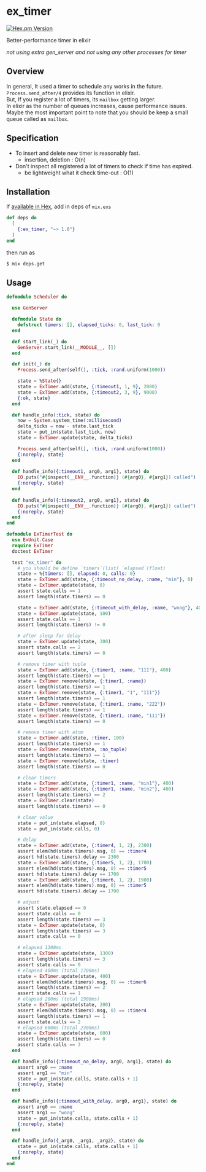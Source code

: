# ex_timer
 [![Hex.pm Version](https://img.shields.io/hexpm/v/ex_timer.svg)](https://hex.pm/packages/ex_timer)
 
Better-performance timer in elixir

_not using extra gen_server and not using any other processes for timer_

## Overview
In general, It used a timer to schedule any works in the future.  
`Process.send_after/4` provides its function in elixir.  
But, If you register a lot of timers, its `mailbox` getting larger.  
In elixir as the number of queues increases, cause performance issues.  
Maybe the most important point to note that you should be keep a small queue called as `mailbox`.

## Specification
* To insert and delete new timer is reasonably fast.
  * insertion, deletion : O(n)
* Don't inspect all registered a lot of timers to check if time has expired.
  * be lightweight what it check time-out : O(1)
  
## Installation
If [available in Hex](https://hex.pm/docs/publish), add in deps of `mix.exs`
```elixir
def deps do
  [
    {:ex_timer, "~> 1.0"}
  ]
end
```
then run as
```sh
$ mix deps.get
```

## Usage
```elixir
defmodule Scheduler do

  use GenServer

  defmodule State do
    defstruct timers: [], elapsed_ticks: 0, last_tick: 0
  end

  def start_link(_) do
    GenServer.start_link(__MODULE__, [])
  end

  def init(_) do
    Process.send_after(self(), :tick, :rand.uniform(1000))

    state = %State{}
    state = ExTimer.add(state, {:timeout1, 1, 9}, 2000)
    state = ExTimer.add(state, {:timeout2, 3, 9}, 9000)
    {:ok, state}
  end

  def handle_info(:tick, state) do
    now = System.system_time(:millisecond)
    delta_ticks = now - state.last_tick
    state = put_in(state.last_tick, now)
    state = ExTimer.update(state, delta_ticks)

    Process.send_after(self(), :tick, :rand.uniform(1000))
    {:noreply, state}
  end
  
  def handle_info({:timeout1, arg0, arg1}, state) do
    IO.puts("#{inspect(__ENV__.function)} (#{arg0}, #{arg1}) called")
    {:noreply, state}
  end
  
  def handle_info({:timeout2, arg0, arg1}, state) do
    IO.puts("#{inspect(__ENV__.function)} (#{arg0}, #{arg1}) called")
    {:noreply, state}
  end
end
```


```elixir
defmodule ExTimerTest do
  use ExUnit.Case
  require ExTimer
  doctest ExTimer

  test "ex_timer" do
    # you should be define `timers`(list) `elapsed`(float)
    state = %{timers: [], elapsed: 0, calls: 0}
    state = ExTimer.add(state, {:timeout_no_delay, :name, "min"}, 0)
    state = ExTimer.update(state, 0)
    assert state.calls == 1
    assert length(state.timers) == 0

    state = ExTimer.add(state, {:timeout_with_delay, :name, "woog"}, 400)
    state = ExTimer.update(state, 100)
    assert state.calls == 1
    assert length(state.timers) != 0

    # after sleep for delay
    state = ExTimer.update(state, 300)
    assert state.calls == 2
    assert length(state.timers) == 0

    # remove timer with tuple
    state = ExTimer.add(state, {:timer1, :name, "111"}, 400)
    assert length(state.timers) == 1
    state = ExTimer.remove(state, {:timer1, :name})
    assert length(state.timers) == 1
    state = ExTimer.remove(state, {:timer1, "1", "111"})
    assert length(state.timers) == 1
    state = ExTimer.remove(state, {:timer1, :name, "222"})
    assert length(state.timers) == 1
    state = ExTimer.remove(state, {:timer1, :name, "111"})
    assert length(state.timers) == 0

    # remove timer with atom
    state = ExTimer.add(state, :timer, 100)
    assert length(state.timers) == 1
    state = ExTimer.remove(state, :no_tuple)
    assert length(state.timers) == 1
    state = ExTimer.remove(state, :timer)
    assert length(state.timers) == 0

    # clear timers
    state = ExTimer.add(state, {:timer1, :name, "min1"}, 400)
    state = ExTimer.add(state, {:timer1, :name, "min2"}, 400)
    assert length(state.timers) == 2
    state = ExTimer.clear(state)
    assert length(state.timers) == 0

    # clear value
    state = put_in(state.elapsed, 0)
    state = put_in(state.calls, 0)

    # delay
    state = ExTimer.add(state, {:timer4, 1, 2}, 2300)
    assert elem(hd(state.timers).msg, 0) == :timer4
    assert hd(state.timers).delay == 2300
    state = ExTimer.add(state, {:timer5, 1, 2}, 1700)
    assert elem(hd(state.timers).msg, 0) == :timer5
    assert hd(state.timers).delay == 1700
    state = ExTimer.add(state, {:timer6, 1, 2}, 1900)
    assert elem(hd(state.timers).msg, 0) == :timer5
    assert hd(state.timers).delay == 1700

    # adjust
    assert state.elapsed == 0
    assert state.calls == 0
    assert length(state.timers) == 3
    state = ExTimer.update(state, 0)
    assert length(state.timers) == 3
    assert state.calls == 0

    # elapsed 1300ms
    state = ExTimer.update(state, 1300)
    assert length(state.timers) == 3
    assert state.calls == 0
    # elapsed 400ms (total 1700ms)
    state = ExTimer.update(state, 400)
    assert elem(hd(state.timers).msg, 0) == :timer6
    assert length(state.timers) == 2
    assert state.calls == 1
    # elapsed 200ms (total 1900ms)
    state = ExTimer.update(state, 200)
    assert elem(hd(state.timers).msg, 0) == :timer4
    assert length(state.timers) == 1
    assert state.calls == 2
    # elapsed 600ms (total 2300ms)
    state = ExTimer.update(state, 600)
    assert length(state.timers) == 0
    assert state.calls == 3
  end

  def handle_info({:timeout_no_delay, arg0, arg1}, state) do
    assert arg0 == :name
    assert arg1 == "min"
    state = put_in(state.calls, state.calls + 1)
    {:noreply, state}
  end

  def handle_info({:timeout_with_delay, arg0, arg1}, state) do
    assert arg0 == :name
    assert arg1 == "woog"
    state = put_in(state.calls, state.calls + 1)
    {:noreply, state}
  end

  def handle_info({_arg0, _arg1, _arg2}, state) do
    state = put_in(state.calls, state.calls + 1)
    {:noreply, state}
  end
end
```
